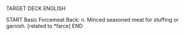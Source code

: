 TARGET DECK
ENGLISH

START
Basic
Forcemeat
Back: n. Minced seasoned meat for stuffing or garnish. [related to *farce]
END
